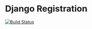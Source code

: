 # Django Registration

[![Build Status](https://travis-ci.org/macropin/django-registration.svg?branch=master)](https://travis-ci.org/macropin/django-registration)

